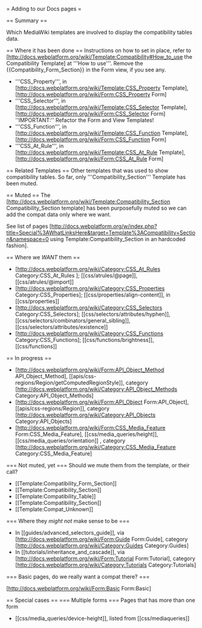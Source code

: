 = Adding to our Docs pages =

== Summary ==

Which MediaWiki templates are involved to display the compatibility tables data.

== Where it has been done ==
Instructions on how to set in place, refer to [http://docs.webplatform.org/wiki/Template:Compatibility#How_to_use the Compatibility Template] at '''How to use'''. Remove the <nowiki>{{Compatibility_Form_Section}}</nowiki> in the Form view, if you see any.

* '''CSS_Property''', in [http://docs.webplatform.org/wiki/Template:CSS_Property Template], [http://docs.webplatform.org/wiki/Form:CSS_Property Form]
* '''CSS_Selector''', in [http://docs.webplatform.org/wiki/Template:CSS_Selector Template], [http://docs.webplatform.org/wiki/Form:CSS_Selector Form] ''IMPORTANT:'' Refactor the Form and View Templates!
* '''CSS_Function''', in [http://docs.webplatform.org/wiki/Template:CSS_Function Template], [http://docs.webplatform.org/wiki/Form:CSS_Function Form]
* '''CSS_At_Rule''', in [http://docs.webplatform.org/wiki/Template:CSS_At_Rule Template], [http://docs.webplatform.org/wiki/Form:CSS_At_Rule Form]

== Related Templates ==
Other templates that was used to show compatibility tables. So far, only '''Compatibility_Section''' Template has been muted.

== Muted ==
The [http://docs.webplatform.org/wiki/Template:Compatibility_Section Compatibility_Section template] has been purposefully muted so we can add the compat data only where we want.

See list of pages [http://docs.webplatform.org/w/index.php?title=Special%3AWhatLinksHere&target=Template%3ACompatibility+Section&namespace=0 using Template:Compatibility_Section in an hardcoded fashion].

== Where we *WANT* them ==
* [http://docs.webplatform.org/wiki/Category:CSS_At_Rules Category:CSS_At_Rules ]; [[css/atrules/@page]], [[css/atrules/@import]]
* [http://docs.webplatform.org/wiki/Category:CSS_Properties Category:CSS_Properties]; [[css/properties/align-content]], in [[css/properties]]
* [http://docs.webplatform.org/wiki/Category:CSS_Selectors Category:CSS_Selectors]; [[css/selectors/attributes/hyphen]], [[css/selectors/combinators/general_sibling]], [[css/selectors/attributes/existence]]
* [http://docs.webplatform.org/wiki/Category:CSS_Functions Category:CSS_Functions]; [[css/functions/brightness]], [[css/functions]]

== In progress ==
* [http://docs.webplatform.org/wiki/Form:API_Object_Method API_Object_Method], [[apis/css-regions/Region/getComputedRegionStyle]], category [http://docs.webplatform.org/wiki/Category:API_Object_Methods Category:API_Object_Methods]
* [http://docs.webplatform.org/wiki/Form:API_Object Form:API_Object], [[apis/css-regions/Region]], category [http://docs.webplatform.org/wiki/Category:API_Objects Category:API_Objects]
* [http://docs.webplatform.org/wiki/Form:CSS_Media_Feature Form:CSS_Media_Feature], [[css/media_queries/height]], [[css/media_queries/orientation]] , category [http://docs.webplatform.org/wiki/Category:CSS_Media_Feature Category:CSS_Media_Feature]

=== Not muted, yet ===
Should we mute them from the template, or their call?
* [[Template:Compatibility_Form_Section]]  
* [[Template:Compatibility_Section]]
* [[Template:Compatibility_Table]]
* [[Template:Compatibility_Section]]
* [[Template:Compat_Unknown]]

=== Where they *might not* make sense to be ===
* In [[guides/advanced_selectors_guide]], via [http://docs.webplatform.org/wiki/Form:Guide Form:Guide], category [http://docs.webplatform.org/wiki/Category:Guides Category:Guides]
* In [[tutorials/inheritance_and_cascade]], via [http://docs.webplatform.org/wiki/Form:Tutorial Form:Tutorial], category [http://docs.webplatform.org/wiki/Category:Tutorials Category:Tutorials]

=== Basic pages, do we really want a compat there? ===

[http://docs.webplatform.org/wiki/Form:Basic Form:Basic]

== Special cases ==
=== Multiple forms ===
Pages that has more than one form
* [[css/media_queries/device-height]], listed from [[css/mediaqueries]]